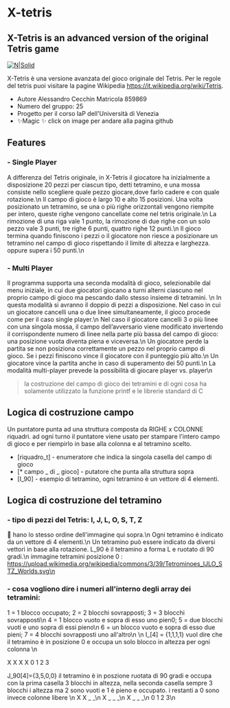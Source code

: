 # X-tetris
## X-Tetris is an advanced version of the original Tetris game

[![N|Solid](https://upload.wikimedia.org/wikipedia/commons/3/39/Tetrominoes_IJLO_STZ_Worlds.svg)](https://github.com/nordo93/X-Tetris)


X-Tetris è una versione avanzata del gioco originale del Tetris. Per le regole del tetris puoi visitare la pagine
Wikipedia https://it.wikipedia.org/wiki/Tetris.

- Autore Alessandro Cecchin Matricola 859869
- Numero del gruppo: 25
- Progetto per il corso IaP dell'Università di Venezia
- ✨Magic ✨ click on image per andare alla pagina github

## Features

### - Single Player
A differenza del Tetris originale, in X-Tetris il giocatore ha inizialmente a disposizione 20 pezzi per ciascun tipo, detti tetramino, e una mossa consiste nello scegliere quale pezzo giocare,dove farlo cadere e con quale rotazione.\n
Il campo di gioco è largo 10 e alto 15 posizioni. Una volta posizionato un tetramino, se una o più righe orizzontali vengono riempite per intero, queste righe vengono cancellate come nel tetris originale.\n
La rimozione di una riga vale 1 punto, la rimozione di due righe con un solo pezzo vale 3 punti, tre righe 6
punti, quattro righe 12 punti.\n
Il gioco termina quando finiscono i pezzi o il giocatore non riesce a posizionare un tetramino nel campo di gioco rispettando il limite di altezza e larghezza. oppure supera i 50 punti.\n

### - Multi Player
Il programma supporta una seconda modalità di gioco, selezionabile dal menu iniziale, in cui due giocatori giocano a turni alterni ciascuno nel proprio campo di gioco ma pescando dallo stesso insieme di tetramini. \n
In questa modalità si avranno il doppio di pezzi a disposizione. Nel caso in cui un giocatore cancelli una
o due linee simultaneamente, il gioco procede come per il caso single player.\n Nel caso il giocatore cancelli
3 o più linee con una singola mossa, il campo dell’avversario viene modificato invertendo il corrispondente
numero di linee nella parte più bassa del campo di gioco: una posizione vuota diventa piena e viceversa.\n
Un giocatore perde la partita se non posiziona correttamente un pezzo nel proprio campo di gioco. Se i pezzi
finiscono vince il giocatore con il punteggio più alto.\n
Un giocatore vince la partita anche in caso di superamento dei 50 punti.\n
La modalità multi-player prevede la possibilità di giocare player vs. player\n

> la costruzione del campo di gioco dei tetramini e di ogni cosa
> ha solamente utilizzato la funzione printf e le librerie standard di C

## Logica di costruzione campo

Un puntatore punta ad una struttura composta da RIGHE x COLONNE riquadri.
ad ogni turno il puntatore viene usato per stampare l'intero campo di gioco 
e per riempirlo in base alla colonna e al tetramino scelto.
- [riquadro_t] - enumeratore che indica la singola casella del campo di gioco
- [* campo _ di _ gioco] - putatore che punta alla struttura sopra
- [I_90] - esempio di tetramino, ogni tetramino è un vettore di 4 elementi.

## Logica di costruzione del tetramino

### - tipo di pezzi del Tetris: I, J, L, O, S, T, Z 
👀 hano lo stesso ordine dell'immagine qui sopra.\n
Ogni tetramino è indicato da un vettore di 4 elementi.\n
Un tetramino può essere indicato da diversi vettori in base alla rotazione. L_90 è il tetramino a forma L e ruotato di 90 gradi.\n
immagine tetramini posizione 0 : https://upload.wikimedia.org/wikipedia/commons/3/39/Tetrominoes_IJLO_STZ_Worlds.svg\n


### - cosa vogliono dire i numeri all'interno degli array dei tetramini:
1 = 1 blocco occupato; 2 = 2 blocchi sovrapposti; 3 = 3 blocchi sovrapposti\n
4 = 1 blocco vuoto e sopra di esso uno pien0; 5 = due blocchi vuoti e uno sopra di essi pieno\n
6 = un blocco vuoto e sopra di esso due pieni; 7 = 4 blocchi sovrapposti uno all'altro\n
\n
I_[4] = {1,1,1,1}
vuol dire che il tetramino è in posizione 0 e occupa un solo blocco in altezza per ogni colonna
\n

X X X X
0 1 2 3

J_90[4]={3,5,0,0}
il tetramino è in poszione ruotata di 90 gradi e occupa con la prima casella 3 blocchi in altezza,
nella seconda casella sempre 3 blocchi i altezza ma 2 sono vuoti e 1 è pieno e occupato.
i restanti a 0 sono invece colonne libere
\n
X X _ _\n
X _ _ _\n
X _ _ _\n
0 1 2 3\n
